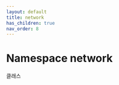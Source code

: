 ```yaml
---
layout: default
title: network
has_children: true
nav_order: 8
---
```


# Namespace network

클래스
 
